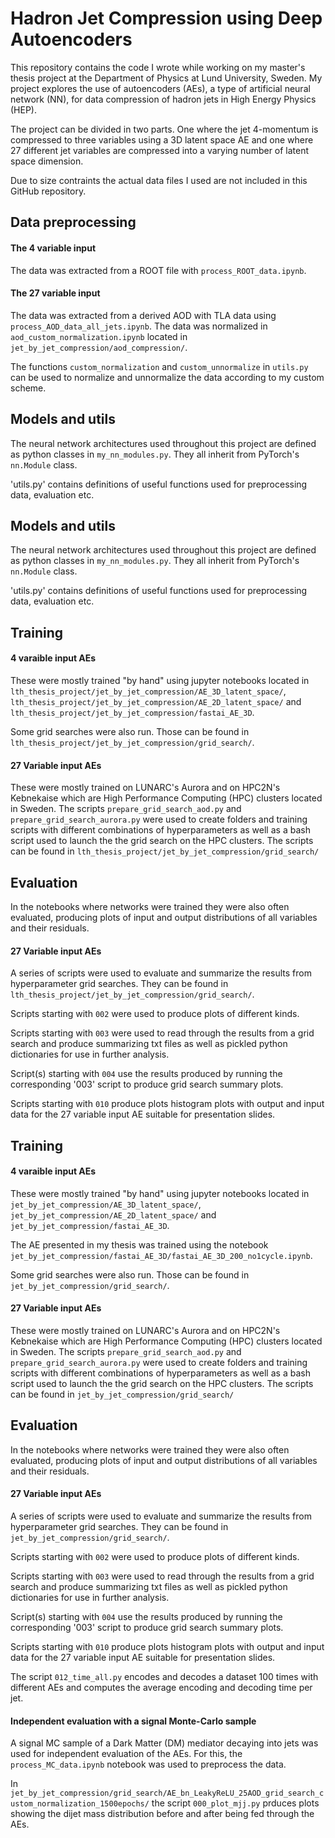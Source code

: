 # Hadron Jet Compression using Deep Autoencoders

This repository contains the code I wrote while working on my master's thesis project at the Department of Physics at Lund University, Sweden. My project explores the use of autoencoders (AEs), a type of artificial neural network (NN), for data compression of hadron jets in High Energy Physics (HEP).

The project can be divided in two parts. One where the jet 4-momentum is compressed to three variables using a 3D latent space AE and one where 27 different jet variables are compressed into a varying number of latent space dimension.

Due to size contraints the actual data files I used are not included in this GitHub repository.

## Data preprocessing


#### The 4 variable input

The data was extracted from a ROOT file with `process_ROOT_data.ipynb`.

#### The 27 variable input
The data was extracted from a derived AOD with TLA data using `process_AOD_data_all_jets.ipynb`. The data was normalized in `aod_custom_normalization.ipynb` located in `jet_by_jet_compression/aod_compression/`.

The functions `custom_normalization` and `custom_unnormalize` in `utils.py` can be used to normalize and unnormalize the data according to my custom scheme.

## Models and utils
The neural network architectures used throughout this project are defined as python classes in `my_nn_modules.py`. They all inherit from PyTorch's `nn.Module` class.

'utils.py' contains definitions of useful functions used for preprocessing data, evaluation etc.


## Models and utils
The neural network architectures used throughout this project are defined as python classes in `my_nn_modules.py`. They all inherit from PyTorch's `nn.Module` class.

'utils.py' contains definitions of useful functions used for preprocessing data, evaluation etc.

## Training

#### 4 varaible input AEs
These were mostly trained "by hand" using jupyter notebooks located in `lth_thesis_project/jet_by_jet_compression/AE_3D_latent_space/`, `lth_thesis_project/jet_by_jet_compression/AE_2D_latent_space/` and `lth_thesis_project/jet_by_jet_compression/fastai_AE_3D`.

Some grid searches were also run. Those can be found in `lth_thesis_project/jet_by_jet_compression/grid_search/`.

#### 27 Variable input AEs
These were mostly trained on LUNARC's Aurora and on HPC2N's Kebnekaise which are High Performance Computing (HPC) clusters located in Sweden. The scripts `prepare_grid_search_aod.py` and `prepare_grid_search_aurora.py` were used to create folders and training scripts with different combinations of hyperparameters as well as a bash script used to launch the the grid search on the HPC clusters. The scripts can be found in `lth_thesis_project/jet_by_jet_compression/grid_search/`

## Evaluation

In the notebooks where networks were trained they were also often evaluated, producing plots of input and output distributions of all variables and their residuals.

#### 27 Variable input AEs

A series of scripts were used to evaluate and summarize the results from hyperparameter grid searches. They can be found in `lth_thesis_project/jet_by_jet_compression/grid_search/`.

Scripts starting with `002` were used to produce plots of different kinds.

Scripts starting with `003` were used to read through the results from a grid search and produce summarizing txt files as well as pickled python dictionaries for use in further analysis.

Script(s) starting with `004` use the results produced by running the corresponding '003' script to produce grid search summary plots.

Scripts starting with `010` produce plots histogram plots with output and input data for the 27 variable input AE suitable for presentation slides.


## Training

#### 4 varaible input AEs
These were mostly trained "by hand" using jupyter notebooks located in `jet_by_jet_compression/AE_3D_latent_space/`, `jet_by_jet_compression/AE_2D_latent_space/` and `jet_by_jet_compression/fastai_AE_3D`.

The AE presented in my thesis was trained using the notebook `jet_by_jet_compression/fastai_AE_3D/fastai_AE_3D_200_no1cycle.ipynb`.

Some grid searches were also run. Those can be found in `jet_by_jet_compression/grid_search/`.

#### 27 Variable input AEs
These were mostly trained on LUNARC's Aurora and on HPC2N's Kebnekaise which are High Performance Computing (HPC) clusters located in Sweden. The scripts `prepare_grid_search_aod.py` and `prepare_grid_search_aurora.py` were used to create folders and training scripts with different combinations of hyperparameters as well as a bash script used to launch the the grid search on the HPC clusters. The scripts can be found in `jet_by_jet_compression/grid_search/`

## Evaluation

In the notebooks where networks were trained they were also often evaluated, producing plots of input and output distributions of all variables and their residuals.

#### 27 Variable input AEs

A series of scripts were used to evaluate and summarize the results from hyperparameter grid searches. They can be found in `jet_by_jet_compression/grid_search/`.

Scripts starting with `002` were used to produce plots of different kinds.

Scripts starting with `003` were used to read through the results from a grid search and produce summarizing txt files as well as pickled python dictionaries for use in further analysis.

Script(s) starting with `004` use the results produced by running the corresponding '003' script to produce grid search summary plots.

Scripts starting with `010` produce plots histogram plots with output and input data for the 27 variable input AE suitable for presentation slides.

The script `012_time_all.py` encodes and decodes a dataset 100 times with different AEs and computes the average encoding and decoding time per jet.


#### Independent evaluation with a signal Monte-Carlo sample
A signal MC sample of a Dark Matter (DM) mediator decaying into jets was used for independent evaluation of the AEs. For this, the `process_MC_data.ipynb` notebook was used to preprocess the data.

In `jet_by_jet_compression/grid_search/AE_bn_LeakyReLU_25AOD_grid_search_custom_normalization_1500epochs/` the script `000_plot_mjj.py` prduces plots showing the dijet mass distribution before and after being fed through the AEs.

